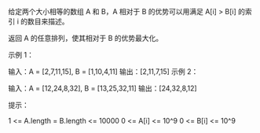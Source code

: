 给定两个大小相等的数组 A 和 B，A 相对于 B 的优势可以用满足 A[i] > B[i] 的索引 i 的数目来描述。

返回 A 的任意排列，使其相对于 B 的优势最大化。

 

示例 1：

输入：A = [2,7,11,15], B = [1,10,4,11]
输出：[2,11,7,15]
示例 2：

输入：A = [12,24,8,32], B = [13,25,32,11]
输出：[24,32,8,12]
 

提示：

1 <= A.length = B.length <= 10000
0 <= A[i] <= 10^9
0 <= B[i] <= 10^9